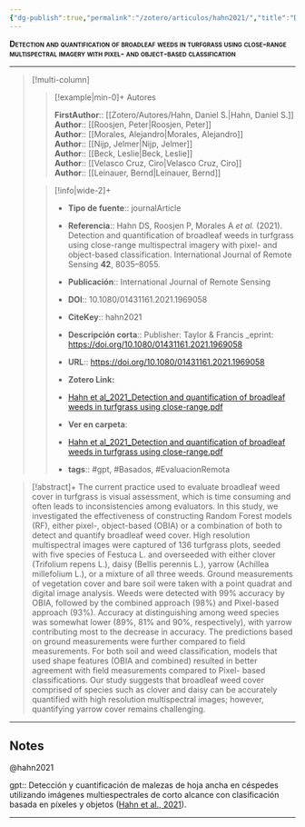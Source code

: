 ```yaml
---
{"dg-publish":true,"permalink":"/zotero/articulos/hahn2021/","title":"Detection and quantification of broadleaf weeds in turfgrass using close-range multispectral imagery with pixel- and object-based classification","tags":["#zotero"]}
---
```



<span style="font-variant:small-caps; font-weight: bold;">Detection and quantification of broadleaf weeds in turfgrass using close-range multispectral imagery with pixel- and object-based classification</span>

---


> [!multi-column]
>
>> [!example|min-0]+ Autores
>> 
>> **FirstAuthor**:: [[Zotero/Autores/Hahn, Daniel S.\|Hahn, Daniel S.]]  
>> **Author**:: [[Roosjen, Peter\|Roosjen, Peter]]  
>> **Author**:: [[Morales, Alejandro\|Morales, Alejandro]]  
>> **Author**:: [[Nijp, Jelmer\|Nijp, Jelmer]]  
>> **Author**:: [[Beck, Leslie\|Beck, Leslie]]  
>> **Author**:: [[Velasco Cruz, Ciro\|Velasco Cruz, Ciro]]  
>> **Author**:: [[Leinauer, Bernd\|Leinauer, Bernd]]  
 >
>
>> [!info|wide-2]+
>>
>> - **Tipo de fuente**:: journalArticle
>> - **Referencia**:: Hahn DS, Roosjen P, Morales A _et al._ (2021). Detection and quantification of broadleaf weeds in turfgrass using close-range multispectral imagery with pixel- and object-based classification. International Journal of Remote Sensing **42**, 8035–8055.
>> - **Publicación**:: International Journal of Remote Sensing
>> - **DOI**:: 10.1080/01431161.2021.1969058
>> - **CiteKey**:: hahn2021
>> - **Descripción corta**:: Publisher: Taylor & Francis
_eprint: https://doi.org/10.1080/01431161.2021.1969058
>> - **URL**:: https://doi.org/10.1080/01431161.2021.1969058
>> - **Zotero Link:** 
>> - [Hahn et al_2021_Detection and quantification of broadleaf weeds in turfgrass using close-range.pdf](zotero://select/library/items/6BGZXZAA)
>>
>> - **Ver en carpeta**: 
>> - [Hahn et al_2021_Detection and quantification of broadleaf weeds in turfgrass using close-range.pdf](file://J:\OneDrive\Articulos\Hahn%20et%20al_2021_Detection%20and%20quantification%20of%20broadleaf%20weeds%20in%20turfgrass%20using%20close-range.pdf)
>> - **tags**:: #gpt, #Basados, #EvaluacionRemota



> [!abstract]+ 
>The current practice used to evaluate broadleaf weed cover in turfgrass is visual assessment, which is time consuming and often leads to inconsistencies among evaluators. In this study, we investigated the effectiveness of constructing Random Forest models (RF), either pixel-, object-based (OBIA) or a combination of both to detect and quantify broadleaf weed cover. High resolution multispectral images were captured of 136 turfgrass plots, seeded with five species of Festuca L. and overseeded with either clover (Trifolium repens L.), daisy (Bellis perennis L.), yarrow (Achillea millefolium L.), or a mixture of all three weeds. Ground measurements of vegetation cover and bare soil were taken with a point quadrat and digital image analysis. Weeds were detected with 99% accuracy by OBIA, followed by the combined approach (98%) and Pixel-based approach (93%). Accuracy at distinguishing among weed species was somewhat lower (89%, 81% and 90%, respectively), with yarrow contributing most to the decrease in accuracy. The predictions based on ground measurements were further compared to field measurements. For both soil and weed classification, models that used shape features (OBIA and combined) resulted in better agreement with field measurements compared to Pixel- based classifications. Our study suggests that broadleaf weed cover comprised of species such as clover and daisy can be accurately quantified with high resolution multispectral images; however, quantifying yarrow cover remains challenging.


--- 

## Notes

@hahn2021

gpt:: Detección y cuantificación de malezas de hoja ancha en céspedes utilizando imágenes multiespectrales de corto alcance con clasificación basada en píxeles y objetos ([Hahn et al., 2021](zotero://select/library/items/5M3SU2QI)).






---







